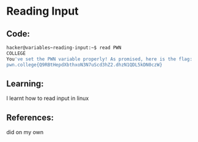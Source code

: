 # Reading Input
## Code:
```bash
hacker@variables~reading-input:~$ read PWN
COLLEGE
You've set the PWN variable properly! As promised, here is the flag:
pwn.college{Q9RBtHepdXbthxoN3N7uScd3hZ2.dhzN1QDL5kDN0czW}
```
## Learning:
 I learnt how to read input in linux
## References:
 did on my own
